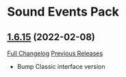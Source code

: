 # <DBM> Sound Events Pack

## [1.6.15](https://github.com/DeadlyBossMods/DBM-SoundEventsPack/tree/1.6.15) (2022-02-08)
[Full Changelog](https://github.com/DeadlyBossMods/DBM-SoundEventsPack/compare/1.6.14...1.6.15) [Previous Releases](https://github.com/DeadlyBossMods/DBM-SoundEventsPack/releases)

- Bump Classic interface version  